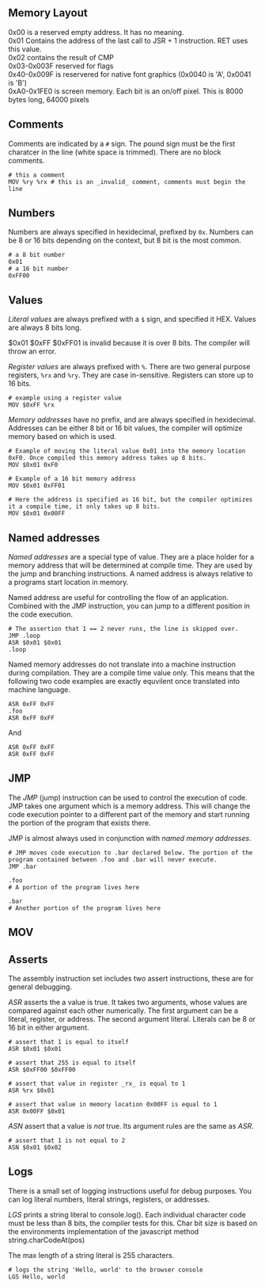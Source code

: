 
Memory Layout
-----------------

0x00 is a reserved empty address. It has no meaning.  
0x01 Contains the address of the last call to JSR + 1 instruction. RET uses this value.  
0x02 contains the result of CMP  
0x03-0x003F reserved for flags  
0x40-0x009F is reservered for native font graphics (0x0040 is 'A', 0x0041 is 'B')  
0xA0-0x1FE0 is screen memory. Each bit is an on/off pixel. This is 8000 bytes long, 64000 pixels  

Comments
-----------------
Comments are indicated by a `#` sign. The pound sign must be the first charatcer in the line (white space is trimmed). There are no block comments.

```
# this a comment
MOV %ry %rx # this is an _invalid_ comment, comments must begin the line
```

Numbers
-----------------
Numbers are always specified in hexidecimal, prefixed by `0x`. Numbers can be 8 or 16 bits depending on the context, but 8 bit is the most common.

```
# a 8 bit number
0x01
# a 16 bit number 
0xFF00
```

Values
-----------------
*Literal values* are always prefixed with a `$` sign, and specified it HEX. Values are always 8 bits long. 

$0x01 
$0xFF
$0xFF01 is invalid because it is over 8 bits. The compiler will throw an error.

*Register values* are always prefixed with `%`. There are two general purpose registers, `%rx` and `%ry`. They are case in-sensitive. Registers can store up to 16 bits.

```
# example using a register value
MOV $0xFF %rx
```

*Memory addresses* have no prefix, and are always specified in hexidecimal. Addresses can be either 8 bit or 16 bit values, the compiler will optimize memory based on which is used.

```
# Example of moving the literal value 0x01 into the memory location 0xF0. Once compiled this memory address takes up 8 bits.
MOV $0x01 0xF0

# Example of a 16 bit memory address
MOV $0x01 0xFF01

# Here the address is specified as 16 bit, but the compiler optimizes it a compile time, it only takes up 8 bits.
MOV $0x01 0x00FF
```

Named addresses
------------------
*Named addresses* are a special type of value. They are a place holder for a memory address that will be determined at compile time. They are used by the jump and branching instructions. A named address is always relative to a programs start location in memory.

Named address are useful for controlling the flow of an application. Combined with the JMP instruction, you can jump to a different position in the code execution.

```
# The assertion that 1 == 2 never runs, the line is skipped over.
JMP .loop
ASR $0x01 $0x01
.loop
```

Named memory addresses do not translate into a machine instruction during compilation. They are a compile time value only. This means that the following two code examples are exactly equvilent once translated into machine language.

```
ASR 0xFF 0xFF
.foo
ASR 0xFF 0xFF
```
And
```
ASR 0xFF 0xFF
ASR 0xFF 0xFF
```

JMP
------------------
The *JMP* (jump) instruction can be used to control the execution of code. JMP takes one argument which is a memory address. This will change the code execution pointer to a different part of the memory and start running the portion of the program that exists there.

JMP is almost always used in conjunction with *named memory addresses*.

```
# JMP moves code execution to .bar declared below. The portion of the program contained between .foo and .bar will never execute.
JMP .bar

.foo
# A portion of the program lives here

.bar
# Another portion of the program lives here
```


MOV
------------------


Asserts
-----------------------
The assembly instruction set includes two assert instructions, these are for general debugging.

*ASR* asserts the a value is true. It takes two arguments, whose values are compared against each other numerically. The first argument can be a literal, register, or address. The second argument literal. Literals can be 8 or 16 bit in either argument.

```
# assert that 1 is equal to itself
ASR $0x01 $0x01

# assert that 255 is equal to itself
ASR $0xFF00 $0xFF00

# assert that value in register _rx_ is equal to 1
ASR %rx $0x01

# assert that value in memory location 0x00FF is equal to 1
ASR 0x00FF $0x01
```

*ASN* assert that a value is _not_ true. Its argument rules are the same as *ASR*.

```
# assert that 1 is not equal to 2
ASN $0x01 $0x02
```

Logs
-----------------
There is a small set of logging instructions useful for debug purposes. You can log literal numbers, literal strings, registers, or addresses.

*LGS* prints a string literal to console.log(). Each individual character code must be less than 8 bits, the compiler tests for this. Char bit size is based on the environments implementation of the javascript method string.charCodeAt(pos)

The max length of a string literal is 255 characters.

```jav
# logs the string 'Hello, world' to the browser console
LGS Hello, world
```
